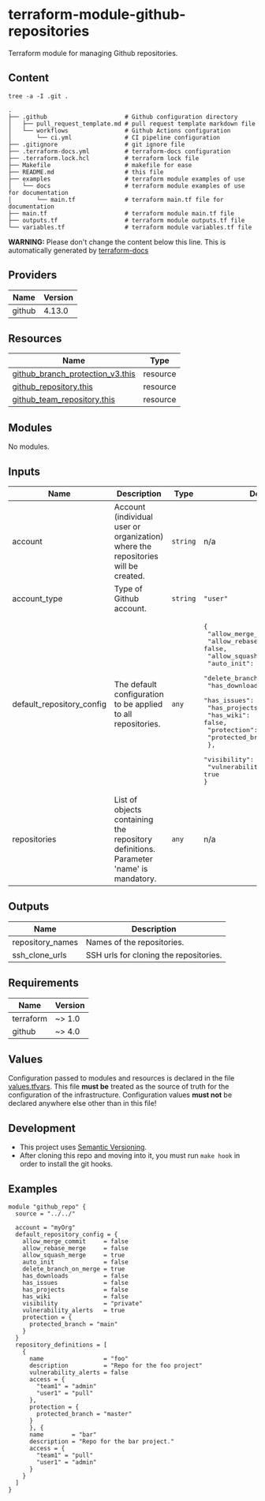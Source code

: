 # terraform-module-github-repositories

Terraform module for managing Github repositories.

## Content

`tree -a -I .git .`

```text
.
├── .github                      # Github configuration directory
│   ├── pull_request_template.md # pull request template markdown file
│   └── workflows                # Github Actions configuration
│       └── ci.yml               # CI pipeline configuration 
├── .gitignore                   # git ignore file
├── .terraform-docs.yml          # terraform-docs configuration
├── .terraform.lock.hcl          # terraform lock file
├── Makefile                     # makefile for ease
├── README.md                    # this file
├── examples                     # terraform module examples of use
│   └── docs                     # terraform module examples of use for documentation
│       └── main.tf              # terraform main.tf file for documentation
├── main.tf                      # terraform module main.tf file
├── outputs.tf                   # terraform module outputs.tf file
└── variables.tf                 # terraform module variables.tf file
```

**WARNING:** Please don't change the content below this line.  This is automatically generated by [terraform-docs](https://github.com/terraform-docs/terraform-docs)

[//]: # (BEGIN_TF_DOCS)


## Providers

| Name | Version |
|------|---------|
| github | 4.13.0 |

## Resources

| Name | Type |
|------|------|
| [github_branch_protection_v3.this](https://registry.terraform.io/providers/integrations/github/latest/docs/resources/branch_protection_v3) | resource |
| [github_repository.this](https://registry.terraform.io/providers/integrations/github/latest/docs/resources/repository) | resource |
| [github_team_repository.this](https://registry.terraform.io/providers/integrations/github/latest/docs/resources/team_repository) | resource |

## Modules

No modules.

## Inputs

| Name | Description | Type | Default | Required |
|------|-------------|------|---------|:--------:|
| account | Account (individual user or organization) where the repositories will be created. | `string` | n/a | yes |
| account\_type | Type of Github account. | `string` | `"user"` | no |
| default\_repository\_config | The default configuration to be applied to all repositories. | `any` | <pre>{<br>  "allow_merge_commit": false,<br>  "allow_rebase_merge": false,<br>  "allow_squash_merge": true,<br>  "auto_init": false,<br>  "delete_branch_on_merge": true,<br>  "has_downloads": false,<br>  "has_issues": false,<br>  "has_projects": false,<br>  "has_wiki": false,<br>  "protection": {<br>    "protected_branch": "main"<br>  },<br>  "visibility": "private",<br>  "vulnerability_alerts": true<br>}</pre> | no |
| repositories | List of objects containing the repository definitions. Parameter 'name' is mandatory. | `any` | n/a | yes |

## Outputs

| Name | Description |
|------|-------------|
| repository\_names | Names of the repositories. |
| ssh\_clone\_urls | SSH urls for cloning the repositories. |

## Requirements

| Name | Version |
|------|---------|
| terraform | ~> 1.0 |
| github | ~> 4.0 |

## Values

Configuration passed to modules and resources is declared in the file [values.tfvars](./values.tfvars). This file
**must be** treated as the source of truth for the configuration of the infrastructure. Configuration values **must not**
be declared anywhere else other than in this file!

## Development

- This project uses [Semantic Versioning](https://semver.org/).
- After cloning this repo and moving into it, you must run `make hook` in order to install the git hooks.

## Examples

```hcl
module "github_repo" {
  source = "../../"

  account = "myOrg"
  default_repository_config = {
    allow_merge_commit     = false
    allow_rebase_merge     = false
    allow_squash_merge     = true
    auto_init              = false
    delete_branch_on_merge = true
    has_downloads          = false
    has_issues             = false
    has_projects           = false
    has_wiki               = false
    visibility             = "private"
    vulnerability_alerts   = true
    protection = {
      protected_branch = "main"
    }
  }
  repository_definitions = [
    {
      name                 = "foo"
      description          = "Repo for the foo project"
      vulnerability_alerts = false
      access = {
        "team1" = "admin"
        "user1" = "pull"
      },
      protection = {
        protected_branch = "master"
      }
      }, {
      name        = "bar"
      description = "Repo for the bar project."
      access = {
        "team1" = "pull"
        "user1" = "admin"
      }
    }
  ]
}
```

[//]: # (END_TF_DOCS)